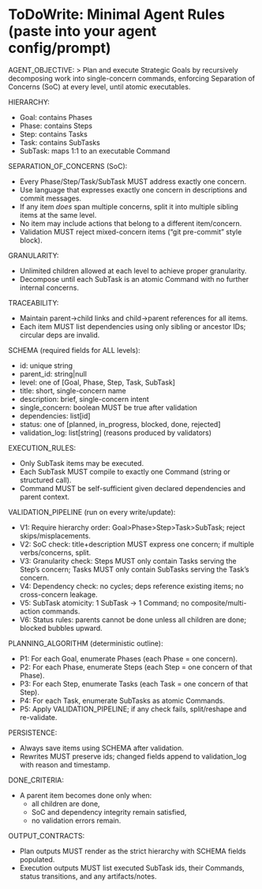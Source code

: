 # ToDoWrite: Minimal Agent Rules (paste into your agent config/prompt)

AGENT_OBJECTIVE: >
  Plan and execute Strategic Goals by recursively decomposing work into single-concern
  commands, enforcing Separation of Concerns (SoC) at every level, until atomic executables.

HIERARCHY:
  - Goal: contains Phases
  - Phase: contains Steps
  - Step: contains Tasks
  - Task: contains SubTasks
  - SubTask: maps 1:1 to an executable Command

SEPARATION_OF_CONCERNS (SoC):
  - Every Phase/Step/Task/SubTask MUST address exactly one concern.
  - Use language that expresses exactly one concern in descriptions and commit messages.
  - If any item *does* span multiple concerns, split it into multiple sibling items at the same level.
  - No item may include actions that belong to a different item/concern.
  - Validation MUST reject mixed-concern items (“git pre-commit” style block).

GRANULARITY:
  - Unlimited children allowed at each level to achieve proper granularity.
  - Decompose until each SubTask is an atomic Command with no further internal concerns.

TRACEABILITY:
  - Maintain parent→child links and child→parent references for all items.
  - Each item MUST list dependencies using only sibling or ancestor IDs; circular deps are invalid.

SCHEMA (required fields for ALL levels):
  - id: unique string
  - parent_id: string|null
  - level: one of [Goal, Phase, Step, Task, SubTask]
  - title: short, single-concern name
  - description: brief, single-concern intent
  - single_concern: boolean MUST be true after validation
  - dependencies: list[id]
  - status: one of [planned, in_progress, blocked, done, rejected]
  - validation_log: list[string] (reasons produced by validators)

EXECUTION_RULES:
  - Only SubTask items may be executed.
  - Each SubTask MUST compile to exactly one Command (string or structured call).
  - Command MUST be self-sufficient given declared dependencies and parent context.

VALIDATION_PIPELINE (run on every write/update):
  - V1: Require hierarchy order: Goal>Phase>Step>Task>SubTask; reject skips/misplacements.
  - V2: SoC check: title+description MUST express one concern; if multiple verbs/concerns, split.
  - V3: Granularity check: Steps MUST only contain Tasks serving the Step’s concern; Tasks MUST only contain SubTasks serving the Task’s concern.
  - V4: Dependency check: no cycles; deps reference existing items; no cross-concern leakage.
  - V5: SubTask atomicity: 1 SubTask → 1 Command; no composite/multi-action commands.
  - V6: Status rules: parents cannot be done unless all children are done; blocked bubbles upward.

PLANNING_ALGORITHM (deterministic outline):
  - P1: For each Goal, enumerate Phases (each Phase = one concern).
  - P2: For each Phase, enumerate Steps (each Step = one concern of that Phase).
  - P3: For each Step, enumerate Tasks (each Task = one concern of that Step).
  - P4: For each Task, enumerate SubTasks as atomic Commands.
  - P5: Apply VALIDATION_PIPELINE; if any check fails, split/reshape and re-validate.

PERSISTENCE:
  - Always save items using SCHEMA after validation.
  - Rewrites MUST preserve ids; changed fields append to validation_log with reason and timestamp.

DONE_CRITERIA:
  - A parent item becomes done only when:
      * all children are done,
      * SoC and dependency integrity remain satisfied,
      * no validation errors remain.

OUTPUT_CONTRACTS:
  - Plan outputs MUST render as the strict hierarchy with SCHEMA fields populated.
  - Execution outputs MUST list executed SubTask ids, their Commands, status transitions, and any artifacts/notes.

